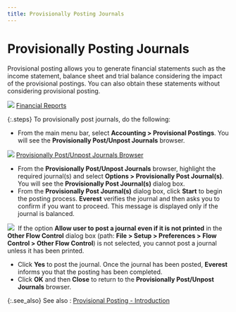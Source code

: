 ```yaml
---
title: Provisionally Posting Journals
---
```


# Provisionally Posting Journals


Provisional posting allows you to generate financial statements such  as the income statement, balance sheet and trial balance considering the  impact of the provisional postings. You can also obtain these statements  without considering provisional posting.


![]({{site.acc_baseurl}}/img/lens.gif) [Financial Reports]({{site.rpt_chm}}/everest-reports/financial/financial.html)


{:.steps}
To provisionally post journals, do the following:

- From the main  menu bar, select **Accounting &gt; Provisional 
 Postings**. You will see the **Provisionally 
 Post/Unpost 
 Journals** browser.



![]({{site.acc_baseurl}}/img/lens.gif) [Provisionally  Post/Unpost  Journals Browser]({{site.acc_baseurl}}/provisionally-posting-journals/the_provisionally_post_unpost_journals_browser.html)

- From the **Provisionally Post/Unpost 
 Journals** browser, highlight the required journal(s)  and select **Options &gt; Provisionally 
 Post Journal(s)**.  You will see the **Provisionally Post Journal(s)**  dialog box.
- From the **Provisionally Post Journal(s)** dialog box, click **Start**  to begin the posting process. **Everest**  verifies the journal and then asks you to confirm if you want to proceed.  This message is displayed only if the journal is balanced.



![]({{site.acc_baseurl}}/img/note.gif)  If  the option **Allow user to post a journal 
 even if it is not printed** in the **Other 
 Flow Control** dialog box (path: **File 
 &gt; Setup &gt; Preferences &gt; Flow Control &gt; Other Flow Control**)  is not selected, you cannot post a journal unless it has been printed.

- Click **Yes** to post the journal. Once the journal  has been posted, **Everest** informs  you that the posting has been completed.
- Click **OK** and then **Close**  to return to the **Provisionally Post/Unpost 
 Journals** browser.



{:.see_also}
See also
: [Provisional Posting  - Introduction]({{site.acc_baseurl}}/provisionally-posting-journals/provisional_posting.html)
